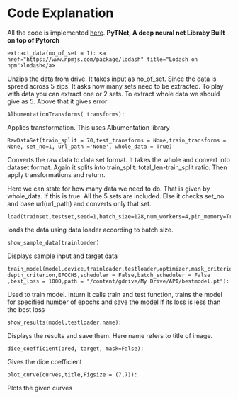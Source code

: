 # **Code Explanation**

All the code is implemented [here](https://github.com/Sushmitha-Katti/PyTNet). **PyTNet, A deep neural net Libraby Built on top of Pytorch**

    extract_data(no_of_set = 1): <a href="https://www.npmjs.com/package/lodash" title="Lodash on npm">lodash</a>

Unzips the data from drive. It takes input as no_of_set. Since the data is spread across 5 zips. It asks how many sets need to be extracted. To play with data you can extract one or 2 sets. To extract whole data we should give as 5. Above that it gives error
 
 
    AlbumentationTransforms( transforms):
 
Applies transformation. This uses Albumentation library

    RawDataSet(train_split = 70,test_transforms = None,train_transforms = None, set_no=1, url_path ='None', whole_data = True)

Converts the raw data to data set format. It takes the whole and convert into dataset format. Again it splits into train_split: total_len-train_split ratio. Then apply transformations and return.

Here we can state for how many data we need to do. That is given by whole_data. If this is true. All the 5 sets are included. Else it checks set_no and base url(url_path) and converts only that set.


    load(trainset,testset,seed=1,batch_size=128,num_workers=4,pin_memory=True):

loads the data using data loader according to batch size.

    show_sample_data(trainloader)

Displays sample input and target data

    train_model(model,device,trainloader,testloader,optimizer,mask_criterion, depth_criterion,EPOCHS,scheduler = False,batch_scheduler = False ,best_loss = 1000,path = "/content/gdrive/My Drive/API/bestmodel.pt"):

 Used to train model. Inturn it calls train and test function, trains the model for specified number of epochs and save the model if its loss is less than the best loss
 
    show_results(model,testloader,name):

Displays the results and save them. Here name refers to title of image.

    dice_coefficient(pred, target, mask=False):
    
 Gives the dice coefficient

    plot_curve(curves,title,Figsize = (7,7)):

Plots the given curves


